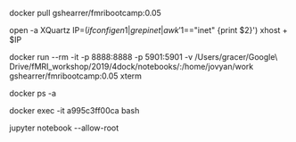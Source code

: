 docker pull gshearrer/fmribootcamp:0.05

open -a XQuartz
IP=$(ifconfig en1 | grep inet | awk '$1=="inet" {print $2}')
xhost + $IP


docker run --rm -it -p 8888:8888  -p 5901:5901 -v /Users/gracer/Google\ Drive/fMRI_workshop/2019/4dock/notebooks/:/home/jovyan/work gshearrer/fmribootcamp:0.05 xterm

docker ps -a

docker exec -it a995c3ff00ca  bash

jupyter notebook --allow-root
